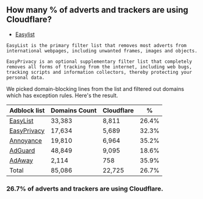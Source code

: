 ## How many % of adverts and trackers are using Cloudflare?


- [Easylist](https://web.archive.org/web/20210516110248/https://easylist.to/)
```
EasyList is the primary filter list that removes most adverts from international webpages, including unwanted frames, images and objects.

EasyPrivacy is an optional supplementary filter list that completely removes all forms of tracking from the internet, including web bugs, tracking scripts and information collectors, thereby protecting your personal data.
```


We picked domain-blocking lines from the list and filtered out domains which has exception rules.
Here's the result.


| Adblock list | Domains Count | Cloudflare | % |
| --- | --- | --- | --- |
| [EasyList](https://easylist.to/easylist/easylist.txt) | 33,383 | 8,811 | 26.4% |
| [EasyPrivacy](https://easylist.to/easylist/easyprivacy.txt) | 17,634 | 5,689 | 32.3% |
| [Annoyance](https://secure.fanboy.co.nz/fanboy-annoyance.txt) | 19,810 | 6,964 | 35.2% |
| [AdGuard](https://adguardteam.github.io/AdGuardSDNSFilter/Filters/filter.txt) | 48,849 | 9,095 | 18.6% |
| [AdAway](https://raw.githubusercontent.com/AdAway/adaway.github.io/master/hosts.txt) | 2,114 | 758 | 35.9% |
| Total | 85,086 | 22,725 | 26.7% |


### 26.7% of adverts and trackers are using Cloudflare.